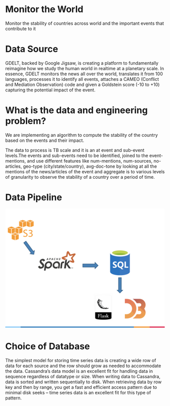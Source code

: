 # Monitor the World
Monitor the stability of countries across world and the important events that contribute to it

# Data Source
GDELT, backed by Google Jigsaw, is creating a platform to fundamentally reimagine how we study the human world in realtime at a planetary scale. In essence, GDELT monitors the news all over the world, translates it from 100 languages, processes it to identify all events, attaches a CAMEO (Conflict and Mediation Observation) code and given a Goldstein score (-10 to +10) capturing the potential impact of the event.

# What is the data and engineering problem?
We are implementing an algorithm to compute the stability of the country based on the events and their impact. 

The data to process is TB scale and it is an at event and sub-event levels.The events and sub-events need to be identified, joined to the event-mentions, and use different features like num-mentions, num-sources, no-articles, geo-type (city/state/country), avg-doc-tone by looking at all the mentions of the news/articles of the event and aggregate is to various levels of granularity to observe the stability of a country over a period of time.

# Data Pipeline
![GitHub Logo](/images/data-pipeline.png)

# Choice of Database
The simplest model for storing time series data is creating a wide row of data for each source and the row should grow as needed to accommodate the data. Cassandra’s data model is an excellent fit for handling data in sequence regardless of datatype or size. When writing data to Cassandra, data is sorted and written sequentially to disk. When retrieving data by row key and then by range, you get a fast and efficient access pattern due to minimal disk seeks – time series data is an excellent fit for this type of pattern. 





